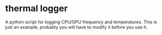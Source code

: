 # thermal logger

A python script for logging CPU/GPU frequency and temperatures.
This is just an example, probably you will have to modify it before you use it.
